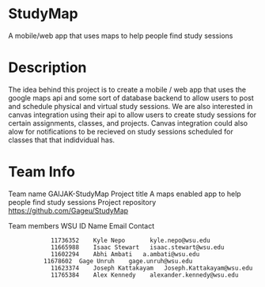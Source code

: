 # StudyMap
A mobile/web app that uses maps to help people find study sessions

# Description
The idea behind this project is to create a mobile / web app that uses the google maps api and some sort of database backend to allow
users to post and schedule physical and virtual study sessions. We are also interested in canvas integration using their api to allow users 
to create study sessions for certain assignments, classes, and projects. Canvas integration could also alow for notifications to be recieved
on study sessions scheduled for classes that that indidvidual has.


# Team Info
Team name	GAIJAK-StudyMap
Project title 	A maps enabled app to help people find study sessions
Project repository	https://github.com/Gageu/StudyMap

Team members	WSU ID	  Name	        Email	Contact

	            11736352	Kyle Nepo	    kyle.nepo@wsu.edu
             	11665988	Isaac Stewart	isaac.stewart@wsu.edu
            	11602294	Abhi Ambati	  a.ambati@wsu.edu
              11678602	Gage Unruh	  gage.unruh@wsu.edu
            	11623374	Joseph Kattakayam	Joseph.Kattakayam@wsu.edu
	            11765384	Alex Kennedy	alexander.kennedy@wsu.edu


